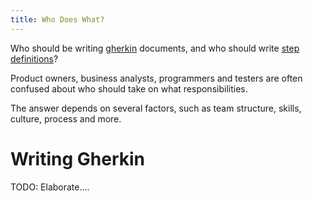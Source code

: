 ```yaml
---
title: Who Does What?
---
```


Who should be writing [gherkin](/gherkin/) documents, and who should write
[step definitions](/step-definitions/)?

Product owners, business analysts, programmers and testers are often confused
about who should take on what responsibilities.

The answer depends on several factors, such as team structure, skills, culture,
process and more.

# Writing Gherkin

TODO: Elaborate....
